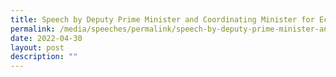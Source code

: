 ```yaml
---
title: Speech by Deputy Prime Minister and Coordinating Minister for Economic Policies
permalink: /media/speeches/permalink/speech-by-deputy-prime-minister-and-coordinating
date: 2022-04-30
layout: post
description: ""
---
```

